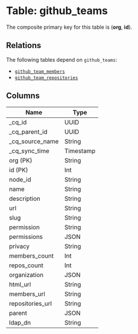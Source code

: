 # Table: github_teams



The composite primary key for this table is (**org**, **id**).

## Relations
The following tables depend on `github_teams`:
  - [`github_team_members`](github_team_members.md)
  - [`github_team_repositories`](github_team_repositories.md)

## Columns
| Name          | Type          |
| ------------- | ------------- |
|_cq_id|UUID|
|_cq_parent_id|UUID|
|_cq_source_name|String|
|_cq_sync_time|Timestamp|
|org (PK)|String|
|id (PK)|Int|
|node_id|String|
|name|String|
|description|String|
|url|String|
|slug|String|
|permission|String|
|permissions|JSON|
|privacy|String|
|members_count|Int|
|repos_count|Int|
|organization|JSON|
|html_url|String|
|members_url|String|
|repositories_url|String|
|parent|JSON|
|ldap_dn|String|